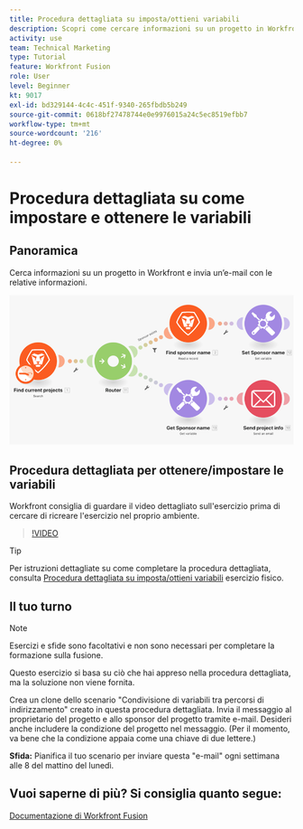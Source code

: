 ```yaml
---
title: Procedura dettagliata su imposta/ottieni variabili
description: Scopri come cercare informazioni su un progetto in Workfront e inviare un messaggio e-mail con le relative informazioni in [!DNL Adobe Workfront Fusion].
activity: use
team: Technical Marketing
type: Tutorial
feature: Workfront Fusion
role: User
level: Beginner
kt: 9017
exl-id: bd329144-4c4c-451f-9340-265fbdb5b249
source-git-commit: 0618bf27478744e0e9976015a24c5ec8519efbb7
workflow-type: tm+mt
source-wordcount: '216'
ht-degree: 0%

---
```


# Procedura dettagliata su come impostare e ottenere le variabili

## Panoramica

Cerca informazioni su un progetto in Workfront e invia un’e-mail con le relative informazioni.

![Immagine dello scenario di fusione](assets/universal-connectors-and-routing-8.png)

## Procedura dettagliata per ottenere/impostare le variabili

Workfront consiglia di guardare il video dettagliato sull&#39;esercizio prima di cercare di ricreare l&#39;esercizio nel proprio ambiente.

>[!VIDEO](https://video.tv.adobe.com/v/335276/?quality=12)

>[!TIP]
>
>Per istruzioni dettagliate su come completare la procedura dettagliata, consulta [Procedura dettagliata su imposta/ottieni variabili](https://experienceleague.adobe.com/docs/workfront-learn/tutorials-workfront/fusion/exercises/set-get-variables.html?lang=en) esercizio fisico.

## Il tuo turno

>[!NOTE]
>
>Esercizi e sfide sono facoltativi e non sono necessari per completare la formazione sulla fusione.

Questo esercizio si basa su ciò che hai appreso nella procedura dettagliata, ma la soluzione non viene fornita.

Crea un clone dello scenario &quot;Condivisione di variabili tra percorsi di indirizzamento&quot; creato in questa procedura dettagliata. Invia il messaggio al proprietario del progetto e allo sponsor del progetto tramite e-mail. Desideri anche includere la condizione del progetto nel messaggio. (Per il momento, va bene che la condizione appaia come una chiave di due lettere.)

**Sfida:** Pianifica il tuo scenario per inviare questa &quot;e-mail&quot; ogni settimana alle 8 del mattino del lunedì.

## Vuoi saperne di più? Si consiglia quanto segue:

[Documentazione di Workfront Fusion](https://experienceleague.adobe.com/docs/workfront/using/adobe-workfront-fusion/workfront-fusion-2.html?lang=en)
